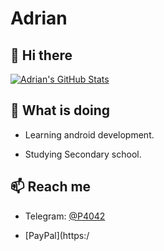 # Adrian

## 👋 Hi there

[![Adrian's GitHub Stats](https://github-readme-stats.vercel.app/api?username=chaptsand&count_private=true&show_icons=true)](https://github.com/chaptsand)

## 🤔 What is doing

 * Learning android development.

 * Studying Secondary school.

## 📫 Reach me

 - Telegram: [@P4042](https://t.me/P4042)



 - [PayPal](https:/
